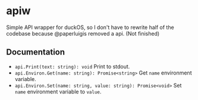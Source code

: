 # apiw
Simple API wrapper for duckOS, so I don't have to rewrite half of the codebase because @paperluigis removed a api. 
(Not finished)
## Documentation
- `api.Print(text: string): void`
Print to stdout.
- `api.Environ.Get(name: string): Promise<string>`
Get `name` environment variable.
- `api.Environ.Set(name: string, value: string): Promise<void>`
Set `name` environment variable to `value`.